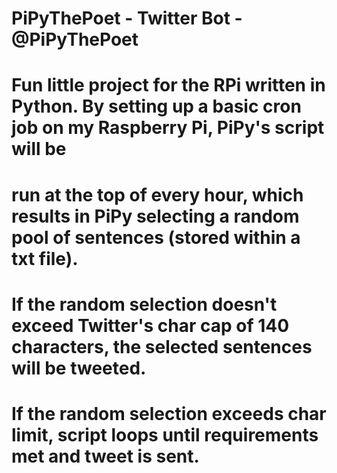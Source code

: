 # PiPyThePoet - Twitter Bot - @PiPyThePoet
#
# Fun little project for the RPi written in Python. By setting up a basic cron job on my Raspberry Pi, PiPy's script will be
# run at the top of every hour, which results in PiPy selecting a random pool of sentences (stored within a txt file). 
# If the random selection doesn't exceed Twitter's char cap of 140 characters, the selected sentences will be tweeted.
# If the random selection exceeds char limit, script loops until requirements met and tweet is sent.
